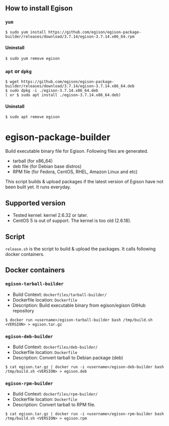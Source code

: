 ## How to install Egison

### `yum`

```
$ sudo yum install https://github.com/egison/egison-package-builder/releases/download/3.7.14/egison-3.7.14.x86_64.rpm
```

#### Uninstall

```
$ sudo yum remove egison
```

### `apt` or `dpkg`

```
$ wget https://github.com/egison/egison-package-builder/releases/download/3.7.14/egison-3.7.14.x86_64.deb
$ sudo dpkg -i ./egison-3.7.14.x86_64.deb
( or $ sudo apt install ./egison-3.7.14.x86_64.deb)
```

#### Uninstall

```
$ sudo apt remove egison
```

# egison-package-builder

Build executable binary file for Egison.
Following files are generated.

* tarball (for x86_64)
* deb file (for Debian base distros)
* RPM file (for Fedora, CentOS, RHEL, Amazon Linux and etc)

This script builds & upload packages if the latest version of Egison have not been built yet.
It runs everyday.

## Supported version
* Tested kernel: kernel 2.6.32 or later.
* CentOS 5 is out of support. The kernel is too old (2.6.18).

## Script

`release.sh` is the script to build & upload the packages.
It calls following docker containers.

## Docker containers

### `egison-tarball-builder`

* Build Context: `dockerfiles/tarball-builder/`
* Dockerfile location: `Dockerfile`
* Description:
Build executable binary from egison/egison GitHub repository

```
$ docker run <username>/egison-tarball-builder bash /tmp/build.sh <VERSION> > egison.tar.gz
```

### `egison-deb-builder`

* Build Context: `dockerfiles/deb-builder/`
* Dockerfile location: `Dockerfile`
* Description:
Convert tarball to Debian package (deb)

```
$ cat egison.tar.gz | docker run -i <username>/egison-deb-builder bash /tmp/build.sh <VERSION> > egison.deb
```

### `egison-rpm-builder`

* Build Context: `dockerfiles/rpm-builder/`
* Dockerfile location: `Dockerfile`
* Description:
Convert tarball to RPM file.

```
$ cat egison.tar.gz | docker run -i <username>/egison-rpm-builder bash /tmp/build.sh <VERSION> > egison.rpm
```

